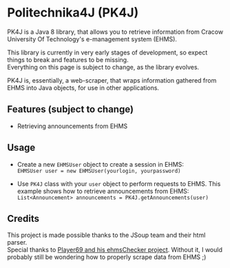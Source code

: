 # Politechnika4J (PK4J)

PK4J is a Java 8 library, that allows you to retrieve information from Cracow University Of Technology's e-management
system (EHMS).

This library is currently in very early stages of development, so expect things to break and features to be missing.  
Everything on this page is subject to change, as the library evolves.

PK4J is, essentially, a web-scraper, that wraps information gathered from EHMS into Java objects, for use in other
applications.

## Features (subject to change)

- Retrieving announcements from EHMS

## Usage

- Create a new `EHMSUser` object to create a session in EHMS:  
  `EHMSUser user = new EHMSUser(yourlogin, yourpassword)`

- Use `PK4J` class with your `user` object to perform requests to EHMS. This example shows how to retrieve announcements
  from EHMS:  
  `List<Announcement> announcements = PK4J.getAnnouncements(user)`

## Credits

This project is made possible thanks to the JSoup team and their html parser.  
Special thanks to [PIayer69 and his ehmsChecker project](https://github.com/PIayer69/ehmsChecker). Without it, I would
probably still be wondering how to properly scrape data from EHMS ;)